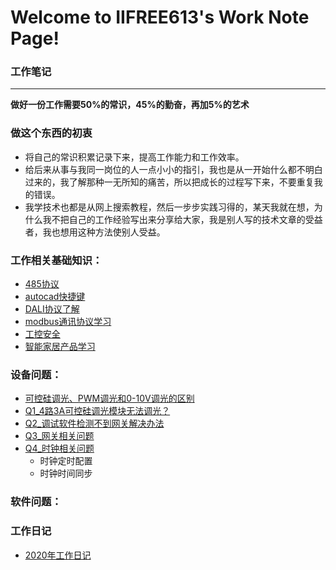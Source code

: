 # Welcome to IIFREE613's Work Note Page!


### 工作笔记
---
**做好一份工作需要50%的常识，45%的勤奋，再加5%的艺术**

### 做这个东西的初衷
* 将自己的常识积累记录下来，提高工作能力和工作效率。
* 给后来从事与我同一岗位的人一点小小的指引，我也是从一开始什么都不明白过来的，我了解那种一无所知的痛苦，所以把成长的过程写下来，不要重复我的错误。
* 我学技术也都是从网上搜索教程，然后一步步实践习得的，某天我就在想，为什么我不把自己的工作经验写出来分享给大家，我是别人写的技术文章的受益者，我也想用这种方法使别人受益。

### 工作相关基础知识：
* [485协议](./contents/485总线.md)
* [autocad快捷键](./contents/autocad.md)
* [DALI协议了解](./contents/DALI协议了解.md)
* [modbus通讯协议学习](./contents/modbus通讯协议学习.md)
* [工控安全](./contents/工控安全.md)
* [智能家居产品学习](./contents/智能家居产品学习.md)


### 设备问题：
* [可控硅调光、PWM调光和0-10V调光的区别](./contents/可控硅调光、PWM调光和0-10V调光的区别.md)
* [Q1_4路3A可控硅调光模块无法调光？](./contents/Q1_4路3A可控硅调光模块无法调光？.md)
* [Q2_调试软件检测不到网关解决办法](./contents/Q2_调试软件检测不到网关解决办法.md)
* [Q3_网关相关问题](./contents/Q3_网关相关问题.md)
* [Q4_时钟相关问题](./contents/Q4_时钟相关问题.md)
    - 时钟定时配置
    - 时钟时间同步


### 软件问题：

### 工作日记
* [2020年工作日记](./workDaily/2020.md)